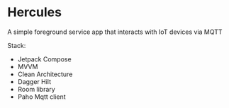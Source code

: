 # Hercules
A simple foreground service app that interacts with IoT devices via MQTT

Stack:
- Jetpack Compose
- MVVM
- Clean Architecture
- Dagger Hilt
- Room library
- Paho Mqtt client
